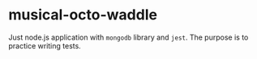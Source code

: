 # musical-octo-waddle
Just node.js application with `mongodb` library and `jest`. The purpose is to practice writing tests.
